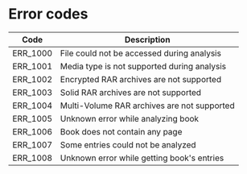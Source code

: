 # Error codes

Code | Description
---|---
ERR_1000 | File could not be accessed during analysis
ERR_1001 | Media type is not supported during analysis
ERR_1002 | Encrypted RAR archives are not supported
ERR_1003 | Solid RAR archives are not supported
ERR_1004 | Multi-Volume RAR archives are not supported
ERR_1005 | Unknown error while analyzing book
ERR_1006 | Book does not contain any page
ERR_1007 | Some entries could not be analyzed
ERR_1008 | Unknown error while getting book's entries
